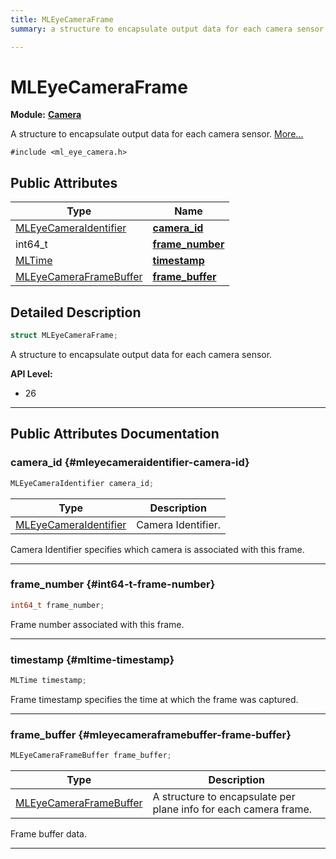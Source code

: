 ```yaml
---
title: MLEyeCameraFrame
summary: a structure to encapsulate output data for each camera sensor. 

---
```


# MLEyeCameraFrame

**Module:** **[Camera](/api-ref/api/Modules/group___camera/group___camera.md)**



A structure to encapsulate output data for each camera sensor.  [More...](#detailed-description)


`#include <ml_eye_camera.h>`

## Public Attributes

| Type           | Name           |
| -------------- | -------------- |
| [MLEyeCameraIdentifier](/api-ref/api/Modules/group___camera/group___camera.md#enums-mleyecameraidentifier) | **[camera_id](/api-ref/api/Modules/group___camera/struct_m_l_eye_camera_frame.md#mleyecameraidentifier-camera-id)**  |
| int64_t | **[frame_number](/api-ref/api/Modules/group___camera/struct_m_l_eye_camera_frame.md#int64-t-frame-number)**  |
| [MLTime](/api-ref/api/Modules/group___common/group___common.md#int64-t-mltime) | **[timestamp](/api-ref/api/Modules/group___camera/struct_m_l_eye_camera_frame.md#mltime-timestamp)**  |
| [MLEyeCameraFrameBuffer](/api-ref/api/Modules/group___camera/struct_m_l_eye_camera_frame_buffer.md) | **[frame_buffer](/api-ref/api/Modules/group___camera/struct_m_l_eye_camera_frame.md#mleyecameraframebuffer-frame-buffer)**  |

## Detailed Description

```cpp
struct MLEyeCameraFrame;
```

A structure to encapsulate output data for each camera sensor. 




**API Level:**
  * 26




-----------
## Public Attributes Documentation

### camera_id {#mleyecameraidentifier-camera-id}

```cpp
MLEyeCameraIdentifier camera_id;
```



| Type | Description |
|--|--|
| [MLEyeCameraIdentifier](/api-ref/api/Modules/group___camera/group___camera.md#enums-mleyecameraidentifier) | Camera Identifier.  |


Camera Identifier specifies which camera is associated with this frame. 





-----------

### frame_number {#int64-t-frame-number}

```cpp
int64_t frame_number;
```


Frame number associated with this frame. 





-----------

### timestamp {#mltime-timestamp}

```cpp
MLTime timestamp;
```


Frame timestamp specifies the time at which the frame was captured. 





-----------

### frame_buffer {#mleyecameraframebuffer-frame-buffer}

```cpp
MLEyeCameraFrameBuffer frame_buffer;
```



| Type | Description |
|--|--|
| [MLEyeCameraFrameBuffer](/api-ref/api/Modules/group___camera/struct_m_l_eye_camera_frame_buffer.md) | A structure to encapsulate per plane info for each camera frame.  |


Frame buffer data. 





-----------

